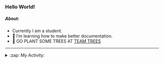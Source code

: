 ### Hello World!

##### About:
- Currently I am a student.
- 🌱 I’m learning how to make better documentation.
- 🌱 GO PLANT SOME TREES AT [TEAM TREES](https://teamtrees.org/)

---
<details>
  <summary>:zap: My Activity:</summary>
  
<!--START_SECTION:waka-->
![Code Time](http://img.shields.io/badge/Code%20Time-1%2C152%20hrs%2045%20mins-blue)

**I'm a Night 🦉** 

```text
🌞 Morning                1668 commits        ██░░░░░░░░░░░░░░░░░░░░░░░   09.70 % 
🌆 Daytime                5975 commits        █████████░░░░░░░░░░░░░░░░   34.73 % 
🌃 Evening                4891 commits        ███████░░░░░░░░░░░░░░░░░░   28.43 % 
🌙 Night                  4669 commits        ███████░░░░░░░░░░░░░░░░░░   27.14 % 
```
📅 **I'm Most Productive on Wednesday** 

```text
Monday                   2504 commits        ████░░░░░░░░░░░░░░░░░░░░░   14.56 % 
Tuesday                  2305 commits        ███░░░░░░░░░░░░░░░░░░░░░░   13.40 % 
Wednesday                4011 commits        ██████░░░░░░░░░░░░░░░░░░░   23.32 % 
Thursday                 2148 commits        ███░░░░░░░░░░░░░░░░░░░░░░   12.49 % 
Friday                   1737 commits        ███░░░░░░░░░░░░░░░░░░░░░░   10.10 % 
Saturday                 1527 commits        ██░░░░░░░░░░░░░░░░░░░░░░░   08.88 % 
Sunday                   2971 commits        ████░░░░░░░░░░░░░░░░░░░░░   17.27 % 
```


📊 **This Week I Spent My Time On** 

```text
🔥 Editors: 
VS Code                  0 secs              █████████████████████████   100.00 % 

🐱‍💻 Projects: 
praise                   0 secs              █████████████████████████   100.00 % 
```


 Last Updated on 31/07/2023 00:16:47 UTC
<!--END_SECTION:waka-->
</details>
